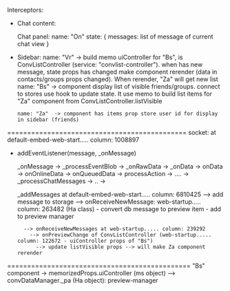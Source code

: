 Interceptors:
- Chat content:

  Chat panel:
    name: "On"
    state: {
      messages: list of message of current chat view
    }
- Sidebar:
  name: "Vr" -> build memo uiController for "Bs", is ConvListController (service: "convlist-controller"). when has new message, state props has changed make component rerender (data in contacts/groups props changed). When rerender, "Za" will get new list
    name: "Bs" -> component display list of visible friends/groups. connect to stores use hook to update state. It use 
    memo to build list items for "Za" component from ConvListController.listVisible

      name: "Za"  -> component has items prop store user id for display in sidebar (friends)




=============================================
socket: at default-embed-web-start..... column: 1008897
- addEventListener(message, _onMessage)

  _onMessage -> _processEventBlob -> _onRawData -> _onData -> onData -> onOnlineData -> onQueuedData -> processAction -> .... -> _processChatMessages -> .. ->

    _addMessages at default-embed-web-start..... column: 6810425
      --> add message to storage
      --> onReceiveNewMessage: web-startup..... column: 263482  (Ha class)
        - convert db message to preview item
        - add to preview manager

        --> onReceiveNewMessages at web-startup..... column: 239292
          --> onPreviewChange of ConvListController (web-startup..... column: 122672 - uiController props of "Bs")
            --> update listVisible props --> will make Za component rerender

==============================================
"Bs" component
-> memorizedProps.uiController (ms object)
--> convDataManager._pa (Ha object): preview-manager
